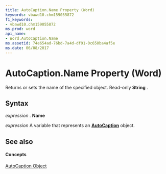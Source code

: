 ```yaml
---
title: AutoCaption.Name Property (Word)
keywords: vbawd10.chm159055872
f1_keywords:
- vbawd10.chm159055872
ms.prod: word
api_name:
- Word.AutoCaption.Name
ms.assetid: 74e654ad-76bd-7a4d-df91-0c650ba4af5e
ms.date: 06/08/2017
---
```



# AutoCaption.Name Property (Word)

Returns or sets the name of the specified object. Read-only  **String** .


## Syntax

 _expression_ . **Name**

 _expression_ A variable that represents an **[AutoCaption](Word.AutoCaption.md)** object.


## See also


#### Concepts


[AutoCaption Object](Word.AutoCaption.md)

